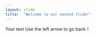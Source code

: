 ```yaml
---
layout: slide
title:  "Welcome to our second slide!"
---
```

Your text
Use the left arrow to go back！
